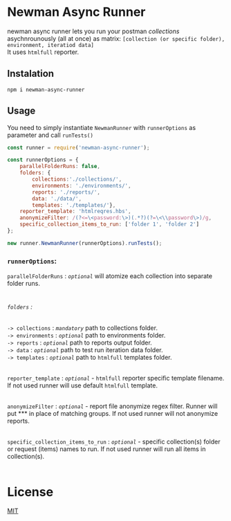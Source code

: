 # Newman Async Runner
newman async runner lets you run your postman *collections* asychnrounously (all at once) as matrix:
```[collection (or specific folder), environment, iteratiod data]```<br/>
It uses `htmlfull` reporter.<br/>

## Instalation
```
npm i newman-async-runner
```

## Usage
You need to simply instantiate ```NewmanRunner``` with ```runnerOptions``` as parameter and call ```runTests()``` <br/>
```javascript
const runner = require('newman-async-runner');

const runnerOptions = {
    parallelFolderRuns: false,                                  
    folders: {
        collections:'./collections/',                  
        environments: './environments/',            
        reports: './reports/', 
        data: './data/',                                  
        templates: './templates/'},                          
    reporter_template: 'htmlreqres.hbs',
    anonymizeFilter: /(?<=\<password:\>)(.*?)(?=\<\\password\>)/g,                     
    specific_collection_items_to_run: ['folder 1', 'folder 2']
};

new runner.NewmanRunner(runnerOptions).runTests();
```

### ```runnerOptions```:
```parallelFolderRuns``` : *`optional`* will atomize each collection into separate folder runs.<br/><br/>

###### ```folders``` :<br/>
```-> collections``` : *`mandatory`*  path to collections folder.<br/>
```-> environments``` : *`optional`*  path to environments folder.<br/>
```-> reports``` : *`optional`*  path to reports output folder.<br/>
```-> data``` : *`optional`*  path to test run iteration data folder.<br/>
```-> templates``` : *`optional`*  path to `htmlfull` templates folder.<br/><br/>

```reporter_template``` : *`optional`* - `htmlfull` reporter specific template filename. If not used runner will use default ```htmlfull``` template.<br/><br/>

```anonymizeFilter``` : *`optional`* - report file anonymize regex filter. Runner will put *** in place of matching groups. If not used runner will not anonymize reports.<br/><br/>

```specific_collection_items_to_run``` : *`optional`* - specific collection(s) folder or request (items) names to run. If not used runner will run all items in collection(s).<br/><br/>

# License
[MIT](https://raw.githubusercontent.com/dawiddiwad/newman-async-runner/master/LICENSE)